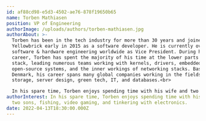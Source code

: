 ```yaml
---
id: af88cd98-e5d3-4502-ae76-878f19650b65
name: Torben Mathiasen
position: VP of Engineering
authorImage: /uploads/authors/torben-mathiasen.jpg
authorAbout: >-
  Torben has been in the tech industry for more than 30 years and joined
  Yellowbrick early in 2015 as a software developer. He is currently overseeing
  software & hardware engineering worldwide as Vice President. During his
  career, Torben has spent the majority of his time at the lower parts of the
  stack, leading numerous teams working with kernels, drivers, embedded
  open-source systems, and the inner workings of networking stacks. Based in
  Denmark, his career spans many global companies working in the fields of
  storage, server design, green tech, IT, and databases.<br>

  In his spare time, Torben enjoys spending time with his wife and two sons, fishing, video gaming, and tinkering with electronics.
authorInterest: In his spare time, Torben enjoys spending time with his wife and
  two sons, fishing, video gaming, and tinkering with electronics.
date: 2022-04-13T18:30:00.000Z
---
```

